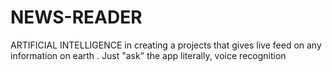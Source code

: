 # NEWS-READER
ARTIFICIAL INTELLIGENCE in creating a projects that gives live feed on any information on earth . Just "ask" the app  literally, voice recognition 
